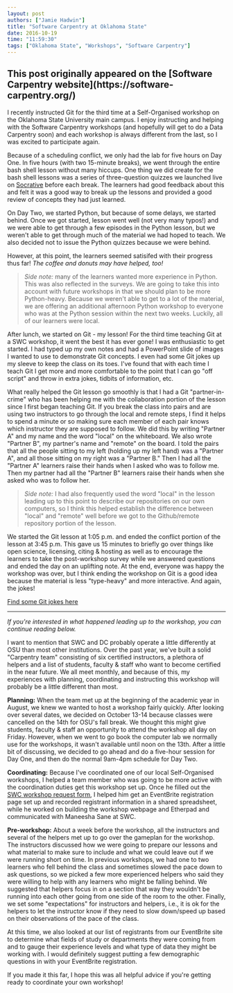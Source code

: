 ```yaml
---
layout: post
authors: ["Jamie Hadwin"]
title: "Software Carpentry at Oklahoma State"
date: 2016-10-19
time: "11:59:30"
tags: ["Oklahoma State", "Workshops", "Software Carpentry"]
---
```


<h2>This post originally appeared on the [Software Carpentry website](https://software-carpentry.org/)</h2>

I recently instructed Git for the third time at a Self-Organised
workshop on the Oklahoma State University main campus. I enjoy
instructing and helping with the Software Carpentry workshops (and
hopefully will get to do a Data Carpentry soon) and each workshop is
always different from the last, so I was excited to participate again.

Because of a scheduling conflict, we only had the lab for five hours
on Day One. In five hours (with two 15-minute breaks), we went through
the entire bash shell lesson without many hiccups. One thing we did
create for the bash shell lessons was a series of three-question
quizzes we launched live on [Socrative](http://socrative.com/) before
each break. The learners had good feedback about this and felt it was
a good way to break up the lessons and provided a good review of
concepts they had just learned.

On Day Two, we started Python, but because of some delays, we started
behind. Once we got started, lesson went well (not very many typos!)
and we were able to get through a few episodes in the Python lesson,
but we weren't able to get through much of the material we had hoped
to teach. We also decided not to issue the Python quizzes because we
were behind.

However, at this point, the learners seemed satisifed with their
progress thus far! *The coffee and donuts may have helped, too!*

> *Side note:* many of the learners wanted more experience in
> Python. This was also reflected in the surveys. We are going to take
> this into account with future workshops in that we should plan to be
> more Python-heavy. Because we weren't able to get to a lot of the
> material, we are offering an additional afternoon Python workshop to
> everyone who was at the Python session within the next two
> weeks. Luckily, all of our learners were local.

After lunch, we started on Git - my lesson! For the third time
teaching Git at a SWC workshop, it went the best it has ever gone! I
was enthusiastic to get started. I had typed up my own notes and had a
PowerPoint slide of images I wanted to use to demonstrate Git
concepts. I even had some Git jokes up my sleeve to keep the class on
its toes. I've found that with each time I teach Git I get more and
more comfortable to the point that I can go "off script" and throw in
extra jokes, tidbits of information, etc.

What really helped the Git lesson go smoothly is that I had a Git
"partner-in-crime" who has been helping me with the collaboration
portion of the lesson since I first began teaching Git. If you break
the class into pairs and are using two instructors to go through the
local and remote steps, I find it helps to spend a minute or so making
sure each member of each pair knows which instructor they are supposed
to follow. We did this by writing "Partner A" and my name and the word
"local" on the whiteboard. We also wrote "Partner B", my partner's
name and "remote" on the board. I told the pairs that all the people
sitting to my left (holding up my left hand) was a "Partner A", and
all those sitting on my right was a "Partner B." Then I had all the
"Partner A" learners raise their hands when I asked who was to follow
me. Then my partner had all the "Partner B" learners raise their hands
when she asked who was to follow her.

> *Side note:* I had also frequently used the word "local" in the
> lesson leading up to this point to describe our repositories on our
> own computers, so I think this helped establish the difference
> between "local" and "remote" well before we got to the Github/remote
> repository portion of the lesson.

We started the Git lesson at 1:05 p.m. and ended the conflict portion
of the lesson at 3:45 p.m. This gave us 15 minutes to briefly go over
things like open science, licensing, citing & hosting as well as to
encourage the learners to take the post-workshop survey while we
answered questions and ended the day on an uplifting note. At the end,
everyone was happy the workshop was over, but I think ending the
workshop on Git is a good idea because the material is less
"type-heavy" and more interactive. And again, the jokes!

[Find some Git jokes here](https://github.com/EugeneKay/git-jokes/blob/lulz/Jokes.txt)
    
---   
    
*If you're interested in what happened leading up to the workshop, you can continue reading below.*

I want to mention that SWC and DC probably operate a little
differently at OSU than most other institutions. Over the past year,
we've built a solid "Carpentry team" consisting of six certified
instructors, a plethora of helpers and a list of students, faculty &
staff who want to become certified in the near future. We all meet
monthly, and because of this, my experiences with planning,
coordinating and instructing this workshop will probably be a little
different than most.

**Planning:** When the team met up at the beginning of the academic
year in August, we knew we wanted to host a workshop fairly
quickly. After looking over several dates, we decided on October 13-14
because classes were cancelled on the 14th for OSU's fall break. We
thought this might give students, faculty & staff an opportunity to
attend the workshop all day on Friday. However, when we went to go
book the computer lab we normally use for the workshops, it wasn't
available until noon on the 13th. After a little bit of discussing, we
decided to go ahead and do a five-hour session for Day One, and then
do the normal 9am-4pm schedule for Day Two.

**Coordinating:** Because I've coordinated one of our local
Self-Organised workshops, I helped a team member who was going to be
more active with the coordination duties get this workshop set
up. Once he filled out the
[SWC workshop request form](https://amy.carpentries.org/workshops/swc/request/),
I helped him get an EventBrite registration page set up and recorded
registrant information in a shared spreadsheet, while he worked on
building the workshop webpage and Etherpad and communicated with
Maneesha Sane at SWC.

**Pre-workshop:** About a week before the workshop, all the
instructors and several of the helpers met up to go over the gameplan
for the workshop. The instructors discussed how we were going to
prepare our lessons and what material to make sure to include and what
we could leave out if we were running short on time. In previous
workshops, we had one to two learners who fell behind the class and
sometimes slowed the pace down to ask questions, so we picked a few
more experienced helpers who said they were willing to help with any
learners who might be falling behind. We suggested that helpers focus
in on a section that way they wouldn't be running into each other
going from one side of the room to the other. Finally, we set some
"expectations" for instructors and helpers, i.e., it is ok for the
helpers to let the instructor know if they need to slow down/speed up
based on their observations of the pace of the class.

At this time, we also looked at our list of registrants from our
EventBrite site to determine what fields of study or departments they
were coming from and to gauge their experience levels and what type of
data they might be working with. I would definitely suggest putting a
few demographic questions in with your EventBrite registration.

If you made it this far, I hope this was all helpful advice if you're
getting ready to coordinate your own workshop!
